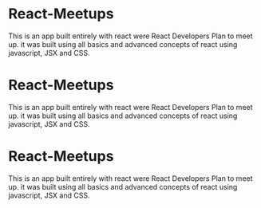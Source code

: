 # React-Meetups
This is an app built entirely with react were React Developers Plan to meet up.
it was built using all basics and advanced concepts of react using javascript, JSX and CSS.

# React-Meetups
This is an app built entirely with react were React Developers Plan to meet up.
it was built using all basics and advanced concepts of react using javascript, JSX and CSS.

# React-Meetups
This is an app built entirely with react were React Developers Plan to meet up.
it was built using all basics and advanced concepts of react using javascript, JSX and CSS.
